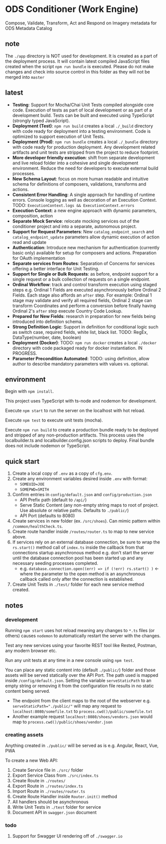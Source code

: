 # ODS Conditioner (Work Engine)
Compose, Validate, Transform, Act and Respond on Imagery metadata for ODS Metadata Catalog

## note
The `./app` directory is NOT used for development. It is created as a part of the deployment process. It will contain latest compiled JavaScript files created when the 
script `npm run bundle` is executed. Please do not make changes and check into source control in this folder as they will not be merged into `master`

## latest
- **Testing**: Support for Mocha/Chai Unit Tests compiled alongside core code. Execution of tests as part of local development or as part of a development build. Tests can be built and executed using TypeScript (strongly typed JavaScript).
- **Deployment (Test)**: `npm run build` creates a local `./_build` directory with code ready for deployment into a testing environment. Code is optimized to support execution of Unit Tests.
- **Deployment (Prod)**: `npm run bundle` creates a local `./_bundle` directory with code ready for production deployment. Any development related artifacts and unit tests are stripped from the project to reduce footprint.
- **More developer friendly execution**: shift from separate development and live reload folder into a cohesive and single development environment. Reduce the need for developers to execute external build processes.
- **New Schema Layout**: focus on more human readable and intuitive schema for definitions of composers, validations, transforms and actions.
- **Consistent Error Handling**: A single approach for handling of runtime errors. Console logging as well as decoration of an Execution Context. TODO: `ExecutionContext.logs && ExecutionContext.errors`
- **Execution Context**: a new engine approach with dynamic parameters, composition, action
- **Separate Mock Service**: relocate mocking services out of the conditioner project and into a separate, autonomous project.
- **Support for Request Parameters**: New `catalog_endpoint_search` and `catalog_endpoint_update` parameters allow dynamic execution of action read and update
- **Authentication**: Introduce new mechanism for authentication (currently basic only) available for setup for composers and actions. Preparation for OAuth implementation
- **Separate services from Routes**: Separation of Concerns for services offering a better interface for Unit Testing.
- **Support for Single or Bulk Requests**: as before, endpoint support for a single request or a bulk collection of requests on a single endpoint.
- **Ordinal Workflow**: track and control transform execution using staged steps e.g. Ordinal 1 Fields are executed asynchronously before Ordinal 2 Fields. Each stage also affords an `after` step. For example: Ordinal 1 stage may validate and verify all required fields, Ordinal 2 stage can transform Coordinates and perform a conversion before finally having Ordinal 2's `after` step execute Country Code Lookup.
- **Prepared for New Fields**: research in preparation for new fields being introduced into definition schema.
- **Strong Definition Logic**: Support in definition for conditional logic such as switch case, required fields, white list, black list. TODO: RegEx, DataType(number, date, boolean)
- **Deployment (Docker)**: TODO: `npm run docker` creates a local `./docker` directory with code packaged ready for docker instantiation. IN PROGRESS.
- **Parameter Precondition Automated**: TODO: using definition, allow author to describe mandatory parameters with values vs. optional.

## environment
Begin with `npm install`.

This project uses TypeScript with ts-node and nodemon for development. 

Execute `npm start` to run the server on the localhost with hot reload.

Execute `npm test` to execute unit tests (mocha).

Execute `npm run build` to create a production bundle ready to be deployed and stripped of any non-production artifacts. This process uses the localbuilder.ts and localbuilder.config.json scripts
to deploy. Final bundle does not include nodemon or TypeScript.

## quick start
1. Create a local copy of `.env` as a copy of `cfg.env`.
2. Create any environment variables desired inside `.env` with format:
    - `SOMEUID=JOE`
    - `SOMEPWD=SMITH`
3. Confirm entries in `config/default.json` and `config/production.json`
    - API Prefix path (default to `/api/`)
    - Serve Static Content (any non-empty string maps to root of project. Use absolute or relative paths. Defaults to `./public/`)
    - API Port (defaults to 8080)
4. Create services in new folder (ex. `/src/shoes`). Can mimic pattern within `/common/healthCheck.ts`.
5. Create route handler inside `/routes/router.ts` to map to new service above.
6. If services rely on an external database connection, be sure to wrap the `rs.start()` method call of `index.ts` inside the callback from that connections startup asynchronous method e.g. don't start the server until the database connection pool has been started up and any necessary seeding processes completed.
    - e.g. `database.connection.open((err) => if (!err) rs.start() )` <- where the parameter to the open method is an asynchronous callback called only after the connection is established.
7. Create Unit Tests in `./test/` folder for each new service method created.

## notes

### development
Running `npm start` uses hot reload meaning any changes to `*.ts` files (or others) causes `nodemon` to automatically restart the server with the changes.

Test any new services using your favorite REST tool like Rested, Postman, any modern browser etc.

Run any unit tests at any time in a new console using `npm test`.

You can place any static content into (default `./public/`) folder and those assets will be served statically over the API Port. The path used is mapped inside `/config/default.json`. Setting the variable `serveStaticPath` to an empty string or removing it from the configuration file results in no static content being served.
- The endpoint from the client maps to the root of the webserver e.g. `serveStaticPath="./public/"` will map any request to `localhost:8080/somefile.txt` to `process.cwd()/public/somefile.txt`
- Another example request `localhost:8080/shoes/vendors.json` would map to `process.cwd()/public/shoes/vendor.json`

### creating assets
Anything created in `./public/` will be served as is e.g. Angular, React, Vue, PWA

To create a new Web API:
1. Create Service file in `./src/` folder
2. Export Service Class from `./src/index.ts`
3. Create Route in `./routes/`
4. Export Route in `./routes/index.ts`
5. Import Route in `./routes/router.ts`
6. Create Route Handler inside `Router.init()` method
7. All handlers should be asynchronous
8. Write Unit Tests in `./test` folder for service
9. Document API in `swagger.json` document

### todo
1. Support for Swagger UI rendering off of `./swagger.io`
